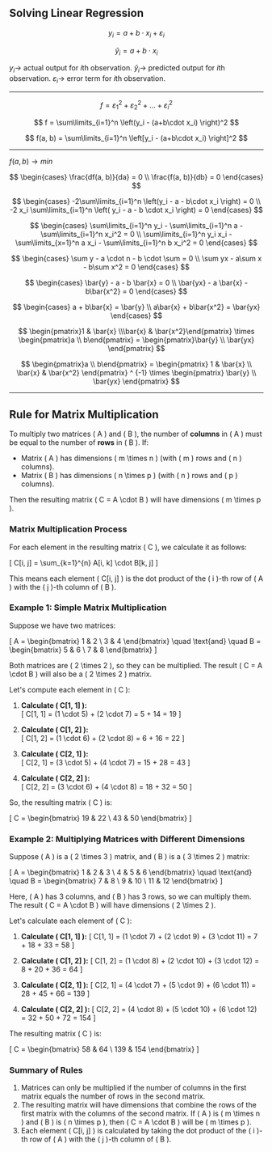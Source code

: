 ## Solving Linear Regression

$$
y_i = a + b \cdot x_i + \varepsilon_i
$$

$$
\hat{y}_i = a + b \cdot x_i
$$

$y_i \to$ actual output for $i$th observation.
$\hat{y}_i \to$ predicted output for $i$th observation.
$\varepsilon_i \to$ error term for $i$th observation.

---

$$
f = \varepsilon_1^2 + \varepsilon_2^2 + \dots + \varepsilon_i^2
$$

$$
f = \sum\limits_{i=1}^n \left(y_i - (a+b\cdot x_i) \right)^2
$$

$$
f(a, b) = \sum\limits_{i=1}^n \left[y_i - (a+b\cdot x_i) \right]^2
$$

---

$f(a,b) \to min$

$$
\begin{cases}
    \frac{df(a, b)}{da} = 0 \\
    \frac{f(a, b)}{db} = 0
\end{cases}
$$

$$
\begin{cases}
    -2\sum\limits_{i=1}^n \left(y_i - a - b\cdot x_i \right) = 0 \\
    -2 x_i \sum\limits_{i=1}^n \left( y_i - a - b \cdot x_i \right) = 0
\end{cases}
$$

$$
\begin{cases}
    \sum\limits_{i=1}^n y_i - \sum\limits_{i=1}^n a - \sum\limits_{i=1}^n x_i^2 = 0 \\
    \sum\limits_{i=1}^n y_i x_i - \sum\limits_{x=1}^n a x_i - \sum\limits_{i=1}^n b x_i^2 = 0
\end{cases}
$$

$$
\begin{cases}
    \sum y - a \cdot n - b \cdot \sum = 0 \\
    \sum yx - a\sum x - b\sum x^2 = 0
\end{cases}
$$

$$
\begin{cases}
    \bar{y} - a - b \bar{x} = 0 \\
    \bar{yx} - a \bar{x} - b\bar{x^2} = 0
\end{cases}
$$

$$
\begin{cases}
    a + b\bar{x} = \bar{y} \\
    a\bar{x} + b\bar{x^2} = \bar{yx}
\end{cases}
$$

$$
\begin{pmatrix}1 & \bar{x} \\\bar{x} & \bar{x^2}\end{pmatrix}
\times
\begin{pmatrix}a \\ b\end{pmatrix} =
\begin{pmatrix}\bar{y} \\ \bar{yx} \end{pmatrix}
$$

$$
\begin{pmatrix}a \\ b\end{pmatrix} =
\begin{pmatrix} 1 & \bar{x} \\ \bar{x} & \bar{x^2} \end{pmatrix} ^ {-1}
\times
\begin{pmatrix} \bar{y} \\ \bar{yx} \end{pmatrix}
$$

---

## Rule for Matrix Multiplication

To multiply two matrices \( A \) and \( B \), the number of **columns** in \( A \) must be equal to the number of **rows** in \( B \). If:

- Matrix \( A \) has dimensions \( m \times n \) (with \( m \) rows and \( n \) columns).
- Matrix \( B \) has dimensions \( n \times p \) (with \( n \) rows and \( p \) columns).

Then the resulting matrix \( C = A \cdot B \) will have dimensions \( m \times p \).

### Matrix Multiplication Process

For each element in the resulting matrix \( C \), we calculate it as follows:

\[
C[i, j] = \sum\_{k=1}^{n} A[i, k] \cdot B[k, j]
\]

This means each element \( C[i, j] \) is the dot product of the \( i \)-th row of \( A \) with the \( j \)-th column of \( B \).

### Example 1: Simple Matrix Multiplication

Suppose we have two matrices:

\[
A = \begin{bmatrix} 1 & 2 \\ 3 & 4 \end{bmatrix} \quad \text{and} \quad B = \begin{bmatrix} 5 & 6 \\ 7 & 8 \end{bmatrix}
\]

Both matrices are \( 2 \times 2 \), so they can be multiplied. The result \( C = A \cdot B \) will also be a \( 2 \times 2 \) matrix.

Let's compute each element in \( C \):

1. **Calculate \( C[1, 1] \):**  
   \[
   C[1, 1] = (1 \cdot 5) + (2 \cdot 7) = 5 + 14 = 19
   \]

2. **Calculate \( C[1, 2] \):**  
   \[
   C[1, 2] = (1 \cdot 6) + (2 \cdot 8) = 6 + 16 = 22
   \]

3. **Calculate \( C[2, 1] \):**  
   \[
   C[2, 1] = (3 \cdot 5) + (4 \cdot 7) = 15 + 28 = 43
   \]

4. **Calculate \( C[2, 2] \):**  
   \[
   C[2, 2] = (3 \cdot 6) + (4 \cdot 8) = 18 + 32 = 50
   \]

So, the resulting matrix \( C \) is:

\[
C = \begin{bmatrix} 19 & 22 \\ 43 & 50 \end{bmatrix}
\]

### Example 2: Multiplying Matrices with Different Dimensions

Suppose \( A \) is a \( 2 \times 3 \) matrix, and \( B \) is a \( 3 \times 2 \) matrix:

\[
A = \begin{bmatrix} 1 & 2 & 3 \\ 4 & 5 & 6 \end{bmatrix} \quad \text{and} \quad B = \begin{bmatrix} 7 & 8 \\ 9 & 10 \\ 11 & 12 \end{bmatrix}
\]

Here, \( A \) has 3 columns, and \( B \) has 3 rows, so we can multiply them. The result \( C = A \cdot B \) will have dimensions \( 2 \times 2 \).

Let's calculate each element of \( C \):

1. **Calculate \( C[1, 1] \):**
   \[
   C[1, 1] = (1 \cdot 7) + (2 \cdot 9) + (3 \cdot 11) = 7 + 18 + 33 = 58
   \]

2. **Calculate \( C[1, 2] \):**
   \[
   C[1, 2] = (1 \cdot 8) + (2 \cdot 10) + (3 \cdot 12) = 8 + 20 + 36 = 64
   \]

3. **Calculate \( C[2, 1] \):**
   \[
   C[2, 1] = (4 \cdot 7) + (5 \cdot 9) + (6 \cdot 11) = 28 + 45 + 66 = 139
   \]

4. **Calculate \( C[2, 2] \):**
   \[
   C[2, 2] = (4 \cdot 8) + (5 \cdot 10) + (6 \cdot 12) = 32 + 50 + 72 = 154
   \]

The resulting matrix \( C \) is:

\[
C = \begin{bmatrix} 58 & 64 \\ 139 & 154 \end{bmatrix}
\]

### Summary of Rules

1. Matrices can only be multiplied if the number of columns in the first matrix equals the number of rows in the second matrix.
2. The resulting matrix will have dimensions that combine the rows of the first matrix with the columns of the second matrix. If \( A \) is \( m \times n \) and \( B \) is \( n \times p \), then \( C = A \cdot B \) will be \( m \times p \).
3. Each element \( C[i, j] \) is calculated by taking the dot product of the \( i \)-th row of \( A \) with the \( j \)-th column of \( B \).
